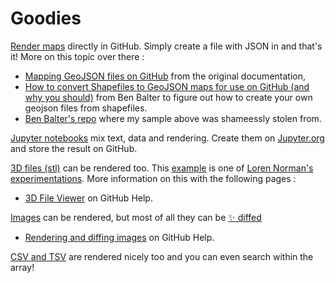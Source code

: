 # Goodies


[Render maps](./map.geojson) directly in GitHub. Simply create a file with JSON in and that's it! More on this topic over there : 
- [Mapping GeoJSON files on GitHub](https://help.github.com/articles/mapping-geojson-files-on-github/) from the original documentation,
- [How to convert Shapefiles to GeoJSON maps for use on GitHub (and why you should)](http://ben.balter.com/2013/06/26/how-to-convert-shapefiles-to-geojson-for-use-on-github/) from Ben Balter to figure out how to create your own geojson files from shapefiles. 
- [Ben Balter's repo](https://github.com/benbalter/dc-wifi-social) where my sample above was shameessly stolen from.

[Jupyter notebooks](./jupyter.ipynb) mix text, data and rendering. Create them on [Jupyter.org](https://try.jupyter.org/) and store the result on GitHub.

[3D files (stl)](./octocat_head.stl) can be rendered too. This [example](./octocat_head.stl) is one of [Loren Norman's experimentations](http://lorennorman.github.io/octocat-3d/). More information on this with the following pages : 
- [3D File Viewer](https://help.github.com/articles/3d-file-viewer/) on GitHub Help. 


[Images](./daftpunktocat.gif) can be rendered, but most of all they can be [:sparkles:  diffed](https://github.com/helaili/Goodies/commit/a6e6a3358741bc96cecaae1b011f9651df04e05d)
- [Rendering and diffing images](https://help.github.com/articles/rendering-and-diffing-images/) on GitHub Help.

[CSV and TSV](./golf_courses.csv) are rendered nicely too and you can even search within the array! 
